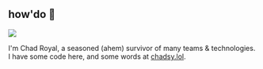 ## how'do 👋

![](/img/favicon.ico)

I'm Chad Royal, a seasoned (ahem) survivor of many teams & technologies. I have some code here, and some words at [chadsy.lol](https://chadsy.lol).

<!--
| ***some things I'm enthusiastic about*** | ***some things I'm exploring*** |
| --- | --- |
| The Developer Experience :tm:            | Intel 4004 in-circuit emulator |
| C & C++                                  | Rust & golang |
| Development toolchains                   | Processor & peripheral emulation |
| Pragmatism in team processes & policies  | Embedded devices & systems |
| Random & varied open source projects     | Retro computing & single-board-computers |
| Shipping software                        | Brushing up on the latest C++ standards |
| Assembly language                        | Writing code every day as a code kata |
| iOS app development                      | A big backlog of random stuff |
 -->
